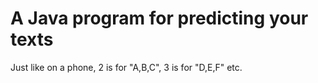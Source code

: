 # A Java program for predicting your texts

Just like on a phone, 2 is for "A,B,C", 3 is for "D,E,F" etc.